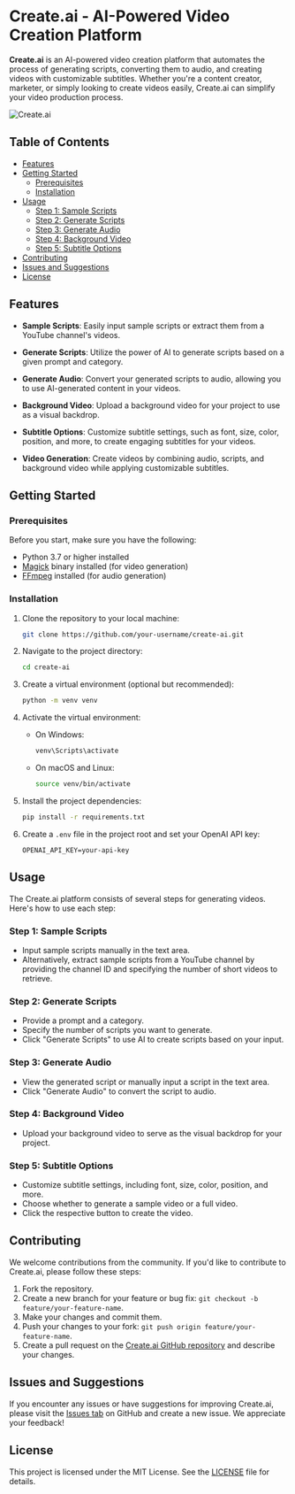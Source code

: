 <!---
{
  "title": "Create.ai - AI-Powered Video Creation Platform",
  "badges": [],
  "content": "Create.ai is an AI-powered video creation platform that automates the process of generating scripts, converting them to audio, and creating videos with customizable subtitles. Whether you're a content creator, marketer, or simply looking to create videos easily, Create.ai can simplify your video production process.",
  "featured": {
    "link": "https://github.com/0aaryan/create-ai",
    "name": "Repository"
  },
  "image": "https://github.com/0aaryan/create.ai/assets/73797587/09656210-6baa-48da-bb77-9c311670ebaa",
  "links": [
    {
      "icon": "fab fa-github",
      "url": "https://github.com/0aaryan/create.ai"
    },
    {
      "icon": "fa fa-external-link-alt",
      "url": "https://createai.streamlit.app"
    }
  ]
}
--->

# Create.ai - AI-Powered Video Creation Platform

**Create.ai** is an AI-powered video creation platform that automates the process of generating scripts, converting them to audio, and creating videos with customizable subtitles. Whether you're a content creator, marketer, or simply looking to create videos easily, Create.ai can simplify your video production process.

![Create.ai](https://github.com/0aaryan/create.ai/assets/73797587/09656210-6baa-48da-bb77-9c311670ebaa)


## Table of Contents

- [Features](#features)
- [Getting Started](#getting-started)
  - [Prerequisites](#prerequisites)
  - [Installation](#installation)
- [Usage](#usage)
  - [Step 1: Sample Scripts](#step-1-sample-scripts)
  - [Step 2: Generate Scripts](#step-2-generate-scripts)
  - [Step 3: Generate Audio](#step-3-generate-audio)
  - [Step 4: Background Video](#step-4-background-video)
  - [Step 5: Subtitle Options](#step-5-subtitle-options)
- [Contributing](#contributing)
- [Issues and Suggestions](#issues-and-suggestions)
- [License](#license)

## Features

- **Sample Scripts**: Easily input sample scripts or extract them from a YouTube channel's videos.

- **Generate Scripts**: Utilize the power of AI to generate scripts based on a given prompt and category.

- **Generate Audio**: Convert your generated scripts to audio, allowing you to use AI-generated content in your videos.

- **Background Video**: Upload a background video for your project to use as a visual backdrop.

- **Subtitle Options**: Customize subtitle settings, such as font, size, color, position, and more, to create engaging subtitles for your videos.

- **Video Generation**: Create videos by combining audio, scripts, and background video while applying customizable subtitles.

## Getting Started

### Prerequisites

Before you start, make sure you have the following:

- Python 3.7 or higher installed
- [Magick](https://imagemagick.org/index.php) binary installed (for video generation)
- [FFmpeg](https://www.ffmpeg.org/) installed (for audio generation)

### Installation

1. Clone the repository to your local machine:

   ```bash
   git clone https://github.com/your-username/create-ai.git
   ```

2. Navigate to the project directory:

   ```bash
   cd create-ai
   ```

3. Create a virtual environment (optional but recommended):

   ```bash
   python -m venv venv
   ```

4. Activate the virtual environment:

   - On Windows:

     ```bash
     venv\Scripts\activate
     ```

   - On macOS and Linux:

     ```bash
     source venv/bin/activate
     ```

5. Install the project dependencies:

   ```bash
   pip install -r requirements.txt
   ```

6. Create a `.env` file in the project root and set your OpenAI API key:

   ```
   OPENAI_API_KEY=your-api-key
   ```

## Usage

The Create.ai platform consists of several steps for generating videos. Here's how to use each step:

### Step 1: Sample Scripts

- Input sample scripts manually in the text area.
- Alternatively, extract sample scripts from a YouTube channel by providing the channel ID and specifying the number of short videos to retrieve.

### Step 2: Generate Scripts

- Provide a prompt and a category.
- Specify the number of scripts you want to generate.
- Click "Generate Scripts" to use AI to create scripts based on your input.

### Step 3: Generate Audio

- View the generated script or manually input a script in the text area.
- Click "Generate Audio" to convert the script to audio.

### Step 4: Background Video

- Upload your background video to serve as the visual backdrop for your project.

### Step 5: Subtitle Options

- Customize subtitle settings, including font, size, color, position, and more.
- Choose whether to generate a sample video or a full video.
- Click the respective button to create the video.

## Contributing

We welcome contributions from the community. If you'd like to contribute to Create.ai, please follow these steps:

1. Fork the repository.
2. Create a new branch for your feature or bug fix: `git checkout -b feature/your-feature-name`.
3. Make your changes and commit them.
4. Push your changes to your fork: `git push origin feature/your-feature-name`.
5. Create a pull request on the [Create.ai GitHub repository](https://github.com/your-username/create-ai) and describe your changes.

## Issues and Suggestions

If you encounter any issues or have suggestions for improving Create.ai, please visit the [Issues tab](https://github.com/your-username/create-ai/issues) on GitHub and create a new issue. We appreciate your feedback!

## License

This project is licensed under the MIT License. See the [LICENSE](LICENSE) file for details.
